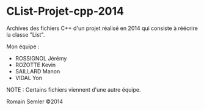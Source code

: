 CList-Projet-cpp-2014
=====================

Archives des fichiers C++ d'un projet réalisé en 2014 qui consiste à réécrire la classe "List".

Mon équipe :
- ROSSIGNOL Jérémy
- ROZOTTE Kevin
- SAILLARD Manon
- VIDAL Yon

NOTE : Certains fichiers viennent d'une autre équipe.

Romain Semler ©2014
